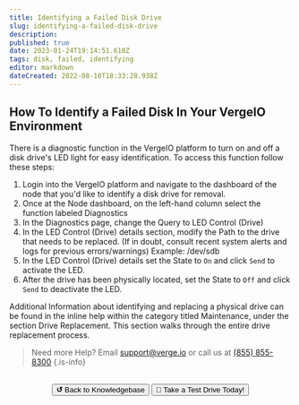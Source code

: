 ```yaml
---
title: Identifying a Failed Disk Drive
slug: identifying-a-failed-disk-drive
description: 
published: true
date: 2023-01-24T19:14:51.610Z
tags: disk, failed, identifying
editor: markdown
dateCreated: 2022-08-10T18:33:28.938Z
---
```


## How To Identify a Failed Disk In Your VergeIO Environment

There is a diagnostic function in the VergeIO platform to turn on and off a disk drive's LED light for easy identification.
To access this function follow these steps:
1. Login into the VergeIO platform and navigate to the dashboard of the node that you'd like to identify a disk drive for removal.
1. Once at the Node dashboard, on the left-hand column select the function labeled Diagnostics
1. In the Diagnostics page, change the Query to LED Control (Drive)
1. In the LED Control (Drive) details section, modify the Path to the drive that needs to be replaced.  (If in doubt, consult recent system alerts and logs for previous errors/warnings) Example: /dev/sdb
1. In the LED Control (Drive) details set the State to `On` and click `Send` to activate the LED.
1. After the drive has been physically located, set the State to `Off` and click `Send` to deactivate the LED.

Additional Information about identifying and replacing a physical drive can be found in the inline help within the category titled Maintenance, under the section Drive Replacement.  This section walks through the entire drive replacement process.
<br>

> Need more Help? Email <a href="mailto:support@verge.io?subject=Support Inquiry" target="_blank" rel="noopener noreferrer">support@verge.io</a> or call us at <a href="tel:+855-855-8300">(855) 855-8300</a>
{.is-info}

<br>
<div style="text-align: center">
  <a href="https://wiki.verge.io/en/public/kb"><button class="button-grey"> <b>↺</b> Back to Knowledgebase</button></a>
<a href="https://www.verge.io/test-drive"><button class="button-orange">🚗 Take a Test Drive Today!</button></a>
</div>